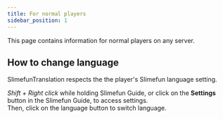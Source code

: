 ```yaml
---
title: For normal players
sidebar_position: 1
---
```


This page contains information for normal players on any server.

## How to change language

SlimefunTranslation respects the the player's Slimefun language setting.

*Shift + Right click* while holding Slimefun Guide, or click on the **Settings** button in the Slimefun Guide, to access settings.  
Then, click on the language button to switch language.

